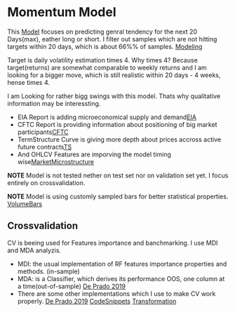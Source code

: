 # Momentum Model

This [Model] focuses on predicting genral tendency for the next 20 Days(max),
eather long or short. I filter out samples which are not hitting targets within 20 days, which is about 66%% of samples. [Modeling]

Target is daily volatility estimation times 4. Why times 4? Because target(returns) are somewhat comparable to weekly returns and I am looking for a bigger move, which is still realistic within 20 days - 4 weeks, hense times 4.

I am Looking for rather bigg swings with this model. Thats why qualitative information may be interessting.

- EIA Report is adding microeconomical supply and demand[EIA]
- CFTC Report is providing information about positioning of big market participants[CFTC]
- TermStructure Curve is giving more depth about prices accross active future contracts[TS]
- And OHLCV Features are imporving the model timing wise[MarketMicrostructure]

**NOTE** Model is not tested nether on test set nor on validation set yet. I focus entirely on crossvalidation.

**NOTE** Model is using customly sampled bars for better statistical properties. [VolumeBars]

## Crossvalidation

CV is beeing used for Features importance and banchmarking. I use MDI and MDA analyzis.

- MDI: the usual implementation of RF features importance properties and methods. (in-sample)
- MDA: is a Classifier, which derives its performance OOS, one column at a time(out-of-sample) [De Prado 2019]
- There are some other implementations which I use to make CV work properly. [De Prado 2019] [CodeSnippets] [Transformation]

[De Prado 2019]: https://link.springer.com/article/10.1007/s11408-019-00341-4
[EIA]: getEIA.ipynb
[CFTC]: getCOT.ipynb
[TS]: getTermStructure.ipynb
[MarketMicrostructure]: microstructuralFeatures.ipynb
[Model]: CrudeOilMomentumModel.ipynb
[CodeSnippets]: Research.py
[Transformation]: transformation.ipynb
[Modeling]: modeling.ipynb
[VolumeBars]: barSampling.ipynb